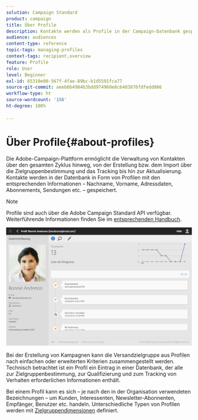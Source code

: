 ```yaml
---
solution: Campaign Standard
product: campaign
title: Über Profile
description: Kontakte werden als Profile in der Campaign-Datenbank gespeichert und während ihres gesamten Lebenszyklus aktualisiert.
audience: audiences
content-type: reference
topic-tags: managing-profiles
context-tags: recipient,overview
feature: Profile
role: User
level: Beginner
exl-id: 65310e00-567f-4fae-89bc-b1d5591fca77
source-git-commit: aeeb6b4984b3bdd974960e8c6403876fdfedd886
workflow-type: ht
source-wordcount: '156'
ht-degree: 100%

---
```


# Über Profile{#about-profiles}

Die Adobe-Campaign-Plattform ermöglicht die Verwaltung von Kontakten über den gesamten Zyklus hinweg, von der Erstellung bzw. dem Import über die Zielgruppenbestimmung und das Tracking bis hin zur Aktualisierung. Kontakte werden in der Datenbank in Form von Profilen mit den entsprechenden Informationen – Nachname, Vorname, Adressdaten, Abonnements, Sendungen etc. – gespeichert.

>[!NOTE]
>
>Profile sind auch über die Adobe Campaign Standard API verfügbar. Weiterführende Informationen finden Sie im [entsprechenden Handbuch](../../api/using/retrieving-profiles.md).

![](assets/marketing_history.png)

Bei der Erstellung von Kampagnen kann die Versandzielgruppe aus Profilen nach einfachen oder erweiterten Kriterien zusammengestellt werden. Technisch betrachtet ist ein Profil ein Eintrag in einer Datenbank, der alle zur Zielgruppenbestimmung, zur Qualifizierung und zum Tracking von Verhalten erforderlichen Informationen enthält.

Bei einem Profil kann es sich – je nach den in der Organisation verwendeten Bezeichnungen – um Kunden, Interessenten, Newsletter-Abonnenten, Empfänger, Benutzer etc. handeln. Unterschiedliche Typen von Profilen werden mit [Zielgruppendimensionen](../../automating/using/query.md#targeting-dimensions-and-resources) definiert.
